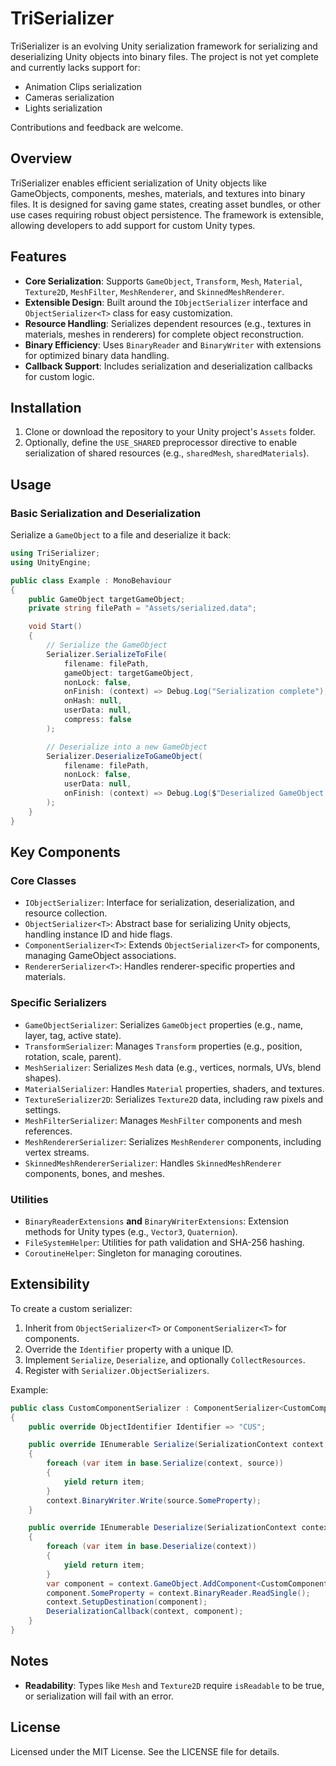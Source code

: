 
# TriSerializer

TriSerializer is an evolving Unity serialization framework for serializing and deserializing Unity objects into binary files. The project is not yet complete and currently lacks support for:

- Animation Clips serialization
- Cameras serialization
- Lights serialization

Contributions and feedback are welcome.

## Overview

TriSerializer enables efficient serialization of Unity objects like GameObjects, components, meshes, materials, and textures into binary files. It is designed for saving game states, creating asset bundles, or other use cases requiring robust object persistence. The framework is extensible, allowing developers to add support for custom Unity types.

## Features

- **Core Serialization**: Supports `GameObject`, `Transform`, `Mesh`, `Material`, `Texture2D`, `MeshFilter`, `MeshRenderer`, and `SkinnedMeshRenderer`.
- **Extensible Design**: Built around the `IObjectSerializer` interface and `ObjectSerializer<T>` class for easy customization.
- **Resource Handling**: Serializes dependent resources (e.g., textures in materials, meshes in renderers) for complete object reconstruction.
- **Binary Efficiency**: Uses `BinaryReader` and `BinaryWriter` with extensions for optimized binary data handling.
- **Callback Support**: Includes serialization and deserialization callbacks for custom logic.

## Installation

1. Clone or download the repository to your Unity project's `Assets` folder.
2. Optionally, define the `USE_SHARED` preprocessor directive to enable serialization of shared resources (e.g., `sharedMesh`, `sharedMaterials`).

## Usage

### Basic Serialization and Deserialization

Serialize a `GameObject` to a file and deserialize it back:

```csharp
using TriSerializer;
using UnityEngine;

public class Example : MonoBehaviour
{
    public GameObject targetGameObject;
    private string filePath = "Assets/serialized.data";

    void Start()
    {
        // Serialize the GameObject
        Serializer.SerializeToFile(
            filename: filePath,
            gameObject: targetGameObject,
            nonLock: false,
            onFinish: (context) => Debug.Log("Serialization complete"),
            onHash: null,
            userData: null,
            compress: false
        );

        // Deserialize into a new GameObject
        Serializer.DeserializeToGameObject(
            filename: filePath,
            nonLock: false,
            userData: null,
            onFinish: (context) => Debug.Log($"Deserialized GameObject: {context.GameObject.name}")
        );
    }
}
```

## Key Components

### Core Classes

- `IObjectSerializer`: Interface for serialization, deserialization, and resource collection.
- `ObjectSerializer<T>`: Abstract base for serializing Unity objects, handling instance ID and hide flags.
- `ComponentSerializer<T>`: Extends `ObjectSerializer<T>` for components, managing GameObject associations.
- `RendererSerializer<T>`: Handles renderer-specific properties and materials.

### Specific Serializers

- `GameObjectSerializer`: Serializes `GameObject` properties (e.g., name, layer, tag, active state).
- `TransformSerializer`: Manages `Transform` properties (e.g., position, rotation, scale, parent).
- `MeshSerializer`: Serializes `Mesh` data (e.g., vertices, normals, UVs, blend shapes).
- `MaterialSerializer`: Handles `Material` properties, shaders, and textures.
- `TextureSerializer2D`: Serializes `Texture2D` data, including raw pixels and settings.
- `MeshFilterSerializer`: Manages `MeshFilter` components and mesh references.
- `MeshRendererSerializer`: Serializes `MeshRenderer` components, including vertex streams.
- `SkinnedMeshRendererSerializer`: Handles `SkinnedMeshRenderer` components, bones, and meshes.

### Utilities

- `BinaryReaderExtensions` **and** `BinaryWriterExtensions`: Extension methods for Unity types (e.g., `Vector3`, `Quaternion`).
- `FileSystemHelper`: Utilities for path validation and SHA-256 hashing.
- `CoroutineHelper`: Singleton for managing coroutines.

## Extensibility

To create a custom serializer:

1. Inherit from `ObjectSerializer<T>` or `ComponentSerializer<T>` for components.
2. Override the `Identifier` property with a unique ID.
3. Implement `Serialize`, `Deserialize`, and optionally `CollectResources`.
4. Register with `Serializer.ObjectSerializers`.

Example:

```csharp
public class CustomComponentSerializer : ComponentSerializer<CustomComponent>
{
    public override ObjectIdentifier Identifier => "CUS";

    public override IEnumerable Serialize(SerializationContext context, CustomComponent source)
    {
        foreach (var item in base.Serialize(context, source))
        {
            yield return item;
        }
        context.BinaryWriter.Write(source.SomeProperty);
    }

    public override IEnumerable Deserialize(SerializationContext context)
    {
        foreach (var item in base.Deserialize(context))
        {
            yield return item;
        }
        var component = context.GameObject.AddComponent<CustomComponent>();
        component.SomeProperty = context.BinaryReader.ReadSingle();
        context.SetupDestination(component);
        DeserializationCallback(context, component);
    }
}
```

## Notes

- **Readability**: Types like `Mesh` and `Texture2D` require `isReadable` to be true, or serialization will fail with an error.

## License

Licensed under the MIT License. See the LICENSE file for details.
